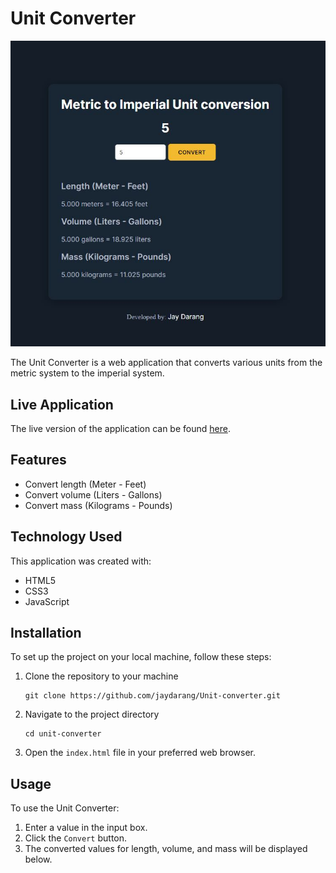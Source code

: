 # Unit Converter

![Unit Converter Screenshot](screenshot.jpg)

The Unit Converter is a web application that converts various units from the metric system to the imperial system.

## Live Application

The live version of the application can be found [here](https://jaydarang.github.io/Unit-converter/).

## Features

- Convert length (Meter - Feet)
- Convert volume (Liters - Gallons)
- Convert mass (Kilograms - Pounds)

## Technology Used

This application was created with:

- HTML5
- CSS3
- JavaScript

## Installation

To set up the project on your local machine, follow these steps:

1. Clone the repository to your machine
    ```
    git clone https://github.com/jaydarang/Unit-converter.git
    ```
    
2. Navigate to the project directory
    ```
    cd unit-converter
    ```

3. Open the `index.html` file in your preferred web browser.

## Usage

To use the Unit Converter:

1. Enter a value in the input box.
2. Click the `Convert` button.
3. The converted values for length, volume, and mass will be displayed below.
